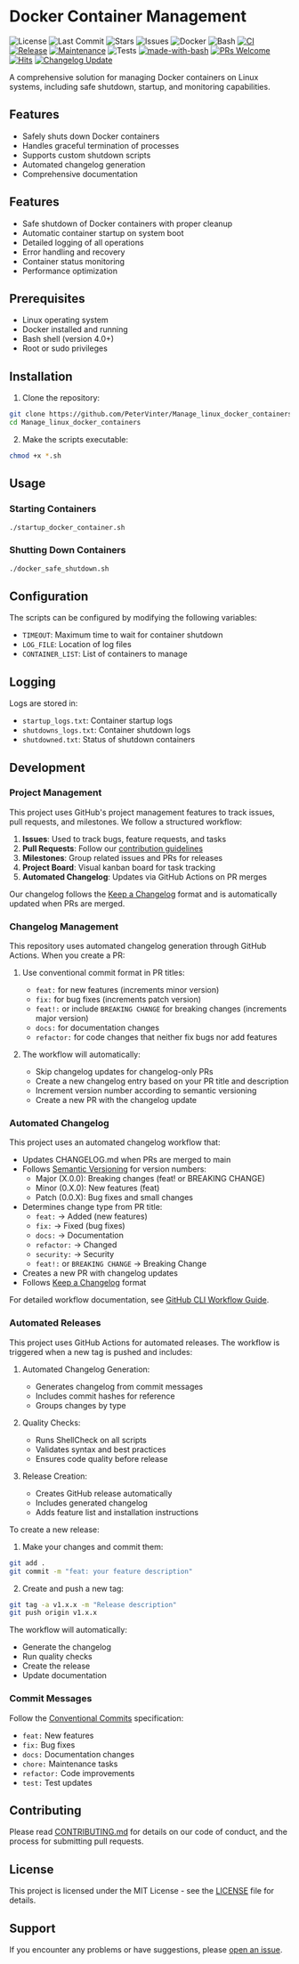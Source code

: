 # Docker Container Management

![License](https://img.shields.io/github/license/PeterVinter/Manage_linux_docker_containers)
![Last Commit](https://img.shields.io/github/last-commit/PeterVinter/Manage_linux_docker_containers)
![Stars](https://img.shields.io/github/stars/PeterVinter/Manage_linux_docker_containers)
![Issues](https://img.shields.io/github/issues/PeterVinter/Manage_linux_docker_containers)
![Docker](https://img.shields.io/badge/Docker-2496ED?style=flat&logo=docker&logoColor=white)
![Bash](https://img.shields.io/badge/Bash-4EAA25?style=flat&logo=gnu-bash&logoColor=white)
[![CI](https://github.com/PeterVinter/Manage_linux_docker_containers/actions/workflows/ci.yml/badge.svg)](https://github.com/PeterVinter/Manage_linux_docker_containers/actions/workflows/ci.yml)
[![Release](https://github.com/PeterVinter/Manage_linux_docker_containers/actions/workflows/release.yml/badge.svg)](https://github.com/PeterVinter/Manage_linux_docker_containers/actions/workflows/release.yml)
[![Maintenance](https://img.shields.io/maintenance/yes/2024)](https://github.com/PeterVinter/Manage_linux_docker_containers/graphs/commit-activity)
![Tests](https://img.shields.io/badge/Tests-Passing-success)
[![made-with-bash](https://img.shields.io/badge/Made%20with-Bash-1f425f.svg)](https://www.gnu.org/software/bash/)
[![PRs Welcome](https://img.shields.io/badge/PRs-welcome-brightgreen.svg)](https://makeapullrequest.com)
[![Hits](https://hits.seeyoufarm.com/api/count/incr/badge.svg?url=https%3A%2F%2Fgithub.com%2FPeterVinter%2FManage_linux_docker_containers&count_bg=%2379C83D&title_bg=%23555555&icon=&icon_color=%23E7E7E7&title=hits&edge_flat=false)](https://hits.seeyoufarm.com)
[![Changelog Update](https://github.com/PeterVinter/Manage_linux_docker_containers/actions/workflows/update-changelog.yml/badge.svg)](https://github.com/PeterVinter/Manage_linux_docker_containers/actions/workflows/update-changelog.yml)

A comprehensive solution for managing Docker containers on Linux systems, including safe shutdown, startup, and monitoring capabilities.

## Features

- Safely shuts down Docker containers
- Handles graceful termination of processes
- Supports custom shutdown scripts
- Automated changelog generation
- Comprehensive documentation

## Features

- Safe shutdown of Docker containers with proper cleanup
- Automatic container startup on system boot
- Detailed logging of all operations
- Error handling and recovery
- Container status monitoring
- Performance optimization

## Prerequisites

- Linux operating system
- Docker installed and running
- Bash shell (version 4.0+)
- Root or sudo privileges

## Installation

1. Clone the repository:
```bash
git clone https://github.com/PeterVinter/Manage_linux_docker_containers.git
cd Manage_linux_docker_containers
```

2. Make the scripts executable:
```bash
chmod +x *.sh
```

## Usage

### Starting Containers
```bash
./startup_docker_container.sh
```

### Shutting Down Containers
```bash
./docker_safe_shutdown.sh
```

## Configuration

The scripts can be configured by modifying the following variables:

- `TIMEOUT`: Maximum time to wait for container shutdown
- `LOG_FILE`: Location of log files
- `CONTAINER_LIST`: List of containers to manage

## Logging

Logs are stored in:
- `startup_logs.txt`: Container startup logs
- `shutdowns_logs.txt`: Container shutdown logs
- `shutdowned.txt`: Status of shutdown containers

## Development

### Project Management

This project uses GitHub's project management features to track issues, pull requests, and milestones. We follow a structured workflow:

1. **Issues**: Used to track bugs, feature requests, and tasks
2. **Pull Requests**: Follow our [contribution guidelines](CONTRIBUTING.md)
3. **Milestones**: Group related issues and PRs for releases
4. **Project Board**: Visual kanban board for task tracking
5. **Automated Changelog**: Updates via GitHub Actions on PR merges

Our changelog follows the [Keep a Changelog](https://keepachangelog.com/) format and is automatically updated when PRs are merged.

### Changelog Management

This repository uses automated changelog generation through GitHub Actions. When you create a PR:

1. Use conventional commit format in PR titles:
   - `feat:` for new features (increments minor version)
   - `fix:` for bug fixes (increments patch version)
   - `feat!:` or include `BREAKING CHANGE` for breaking changes (increments major version)
   - `docs:` for documentation changes
   - `refactor:` for code changes that neither fix bugs nor add features

2. The workflow will automatically:
   - Skip changelog updates for changelog-only PRs
   - Create a new changelog entry based on your PR title and description
   - Increment version number according to semantic versioning
   - Create a new PR with the changelog update

### Automated Changelog

This project uses an automated changelog workflow that:
- Updates CHANGELOG.md when PRs are merged to main
- Follows [Semantic Versioning](https://semver.org/) for version numbers:
  - Major (X.0.0): Breaking changes (feat! or BREAKING CHANGE)
  - Minor (0.X.0): New features (feat)
  - Patch (0.0.X): Bug fixes and small changes
- Determines change type from PR title:
  - `feat:` → Added (new features)
  - `fix:` → Fixed (bug fixes)
  - `docs:` → Documentation
  - `refactor:` → Changed
  - `security:` → Security
  - `feat!:` or `BREAKING CHANGE` → Breaking Change
- Creates a new PR with changelog updates
- Follows [Keep a Changelog](https://keepachangelog.com/) format

For detailed workflow documentation, see [GitHub CLI Workflow Guide](docs/github_cli_workflow.md).

### Automated Releases

This project uses GitHub Actions for automated releases. The workflow is triggered when a new tag is pushed and includes:

1. Automated Changelog Generation:
   - Generates changelog from commit messages
   - Includes commit hashes for reference
   - Groups changes by type

2. Quality Checks:
   - Runs ShellCheck on all scripts
   - Validates syntax and best practices
   - Ensures code quality before release

3. Release Creation:
   - Creates GitHub release automatically
   - Includes generated changelog
   - Adds feature list and installation instructions

To create a new release:

1. Make your changes and commit them:
```bash
git add .
git commit -m "feat: your feature description"
```

2. Create and push a new tag:
```bash
git tag -a v1.x.x -m "Release description"
git push origin v1.x.x
```

The workflow will automatically:
- Generate the changelog
- Run quality checks
- Create the release
- Update documentation

### Commit Messages

Follow the [Conventional Commits](https://www.conventionalcommits.org/) specification:
- `feat:` New features
- `fix:` Bug fixes
- `docs:` Documentation changes
- `chore:` Maintenance tasks
- `refactor:` Code improvements
- `test:` Test updates

## Contributing

Please read [CONTRIBUTING.md](CONTRIBUTING.md) for details on our code of conduct, and the process for submitting pull requests.

## License

This project is licensed under the MIT License - see the [LICENSE](LICENSE) file for details.

## Support

If you encounter any problems or have suggestions, please [open an issue](https://github.com/PeterVinter/Manage_linux_docker_containers/issues/new).
